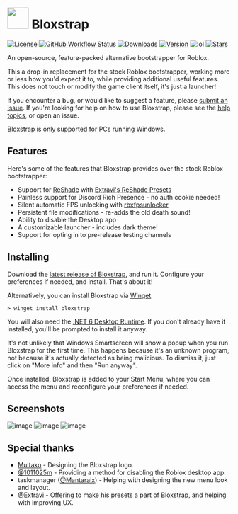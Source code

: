 # <img src="https://github.com/pizzaboxer/bloxstrap/raw/main/Images/Bloxstrap.png" width="48"/> Bloxstrap
[![License](https://img.shields.io/github/license/pizzaboxer/bloxstrap)](https://github.com/pizzaboxer/bloxstrap/blob/main/LICENSE)
[![GitHub Workflow Status](https://img.shields.io/github/actions/workflow/status/pizzaboxer/bloxstrap/ci.yml?branch=main)](https://github.com/pizzaboxer/bloxstrap/actions)
[![Downloads](https://img.shields.io/github/downloads/pizzaboxer/bloxstrap/total)](https://github.com/pizzaboxer/bloxstrap/releases)
[![Version](https://img.shields.io/github/v/release/pizzaboxer/bloxstrap?color=4d3dff)](https://github.com/pizzaboxer/bloxstrap/releases/latest)
![lol](https://img.shields.io/badge/mom%20made-pizza%20rolls-orange)
[![Stars](https://img.shields.io/github/stars/pizzaboxer/bloxstrap?style=social)](https://github.com/pizzaboxer/bloxstrap/stargazers)

An open-source, feature-packed alternative bootstrapper for Roblox.

This a drop-in replacement for the stock Roblox bootstrapper, working more or less how you'd expect it to, while providing additional useful features. This does not touch or modify the game client itself, it's just a launcher!

If you encounter a bug, or would like to suggest a feature, please [submit an issue](https://github.com/pizzaboxer/bloxstrap/issues). If you're looking for help on how to use Bloxstrap, please see the [help topics](https://github.com/pizzaboxer/bloxstrap/wiki), or open an issue.
 
Bloxstrap is only supported for PCs running Windows.
 
## Features
Here's some of the features that Bloxstrap provides over the stock Roblox bootstrapper:

* Support for [ReShade](https://reshade.me) with [Extravi's ReShade Presets](https://bloxshade.com/)
* Painless support for Discord Rich Presence - no auth cookie needed!
* Silent automatic FPS unlocking with [rbxfpsunlocker](https://github.com/axstin/rbxfpsunlocker)
* Persistent file modifications - re-adds the old death sound!
* Ability to disable the Desktop app
* A customizable launcher - includes dark theme!
* Support for opting in to pre-release testing channels

## Installing
Download the [latest release of Bloxstrap](https://github.com/pizzaboxer/bloxstrap/releases/latest), and run it. Configure your preferences if needed, and install. That's about it!

Alternatively, you can install Bloxstrap via [Winget](https://winstall.app/apps/pizzaboxer.Bloxstrap):
```
> winget install bloxstrap
```

You will also need the [.NET 6 Desktop Runtime](https://dotnet.microsoft.com/en-us/download/dotnet/thank-you/runtime-desktop-6.0.14-windows-x64-installer). If you don't already have it installed, you'll be prompted to install it anyway.

It's not unlikely that Windows Smartscreen will show a popup when you run Bloxstrap for the first time. This happens because it's an unknown program, not because it's actually detected as being malicious. To dismiss it, just click on "More info" and then "Run anyway".

Once installed, Bloxstrap is added to your Start Menu, where you can access the menu and reconfigure your preferences if needed.

## Screenshots
![image](https://user-images.githubusercontent.com/41478239/219782012-11581578-c80b-419b-b027-733561e3e493.png)
![image](https://user-images.githubusercontent.com/41478239/219783594-976a3442-2ca2-4940-81db-948528375551.png)
![image](https://user-images.githubusercontent.com/41478239/219783832-46fb9755-108a-44bf-a9ab-827880579741.png)

## Special thanks
* [Multako](https://www.roblox.com/users/2485612194/profile) - Designing the Bloxstrap logo.
* [@1011025m](https://github.com/1011025m) - Providing a method for disabling the Roblox desktop app.
* taskmanager ([@Mantaraix](https://github.com/Mantaraix)) - Helping with designing the new menu look and layout.
* [@Extravi](https://github.com/Extravi) - Offering to make his presets a part of Bloxstrap, and helping with improving UX.